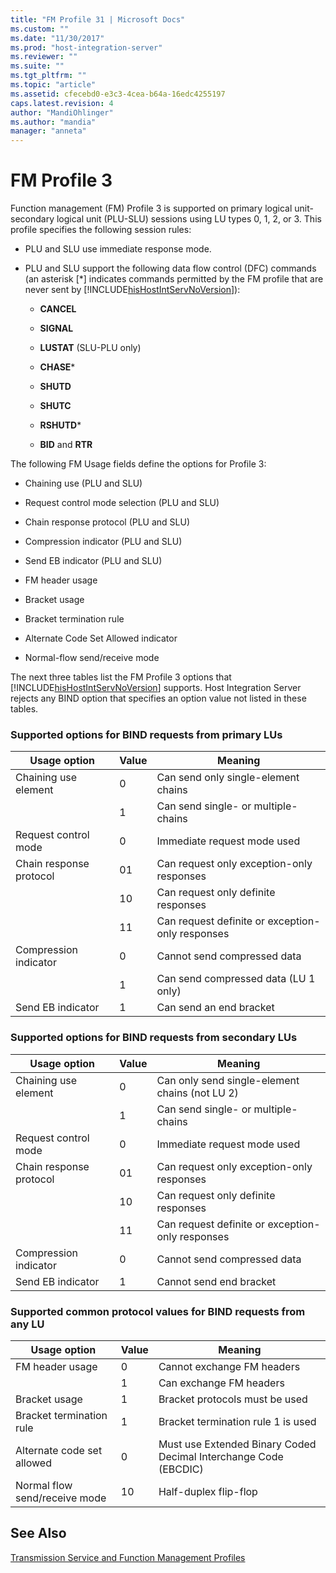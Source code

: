 ```yaml
---
title: "FM Profile 31 | Microsoft Docs"
ms.custom: ""
ms.date: "11/30/2017"
ms.prod: "host-integration-server"
ms.reviewer: ""
ms.suite: ""
ms.tgt_pltfrm: ""
ms.topic: "article"
ms.assetid: cfecebd0-e3c3-4cea-b64a-16edc4255197
caps.latest.revision: 4
author: "MandiOhlinger"
ms.author: "mandia"
manager: "anneta"
---
```

# FM Profile 3
Function management (FM) Profile 3 is supported on primary logical unit-secondary logical unit (PLU-SLU) sessions using LU types 0, 1, 2, or 3. This profile specifies the following session rules:  
  
-   PLU and SLU use immediate response mode.  
  
-   PLU and SLU support the following data flow control (DFC) commands (an asterisk [*] indicates commands permitted by the FM profile that are never sent by [!INCLUDE[hisHostIntServNoVersion](../includes/hishostintservnoversion-md.md)]):  
  
    -   **CANCEL**  
  
    -   **SIGNAL**  
  
    -   **LUSTAT** (SLU-PLU only)  
  
    -   **CHASE***  
  
    -   **SHUTD**  
  
    -   **SHUTC**  
  
    -   **RSHUTD***  
  
    -   **BID** and **RTR**  
  
 The following FM Usage fields define the options for Profile 3:  
  
-   Chaining use (PLU and SLU)  
  
-   Request control mode selection (PLU and SLU)  
  
-   Chain response protocol (PLU and SLU)  
  
-   Compression indicator (PLU and SLU)  
  
-   Send EB indicator (PLU and SLU)  
  
-   FM header usage  
  
-   Bracket usage  
  
-   Bracket termination rule  
  
-   Alternate Code Set Allowed indicator  
  
-   Normal-flow send/receive mode  
  
 The next three tables list the FM Profile 3 options that [!INCLUDE[hisHostIntServNoVersion](../includes/hishostintservnoversion-md.md)] supports. Host Integration Server rejects any BIND option that specifies an option value not listed in these tables.  
  
### Supported options for BIND requests from primary LUs  
  
|Usage option|Value|Meaning|  
|------------------|-----------|-------------|  
|Chaining use element|0|Can send only single-element chains|  
||1|Can send single- or multiple-chains|  
|Request control mode|0|Immediate request mode used|  
|Chain response protocol|01|Can request only exception-only responses|  
||10|Can request only definite responses|  
||11|Can request definite or exception-only responses|  
|Compression indicator|0|Cannot send compressed data|  
||1|Can send compressed data (LU 1 only)|  
|Send EB indicator|1|Can send an end bracket|  
  
### Supported options for BIND requests from secondary LUs  
  
|Usage option|Value|Meaning|  
|------------------|-----------|-------------|  
|Chaining use element|0|Can only send single-element chains (not LU 2)|  
||1|Can send single- or multiple-chains|  
|Request control mode|0|Immediate request mode used|  
|Chain response protocol|01|Can request only exception-only responses|  
||10|Can request only definite responses|  
||11|Can request definite or exception-only responses|  
|Compression indicator|0|Cannot send compressed data|  
|Send EB indicator|1|Cannot send end bracket|  
  
### Supported common protocol values for BIND requests from any LU  
  
|Usage option|Value|Meaning|  
|------------------|-----------|-------------|  
|FM header usage|0|Cannot exchange FM headers|  
||1|Can exchange FM headers|  
|Bracket usage|1|Bracket protocols must be used|  
|Bracket termination rule|1|Bracket termination rule 1 is used|  
|Alternate code set allowed|0|Must use Extended Binary Coded Decimal Interchange Code (EBCDIC)|  
|Normal flow send/receive mode|10|Half-duplex flip-flop|  
  
## See Also  
 [Transmission Service and Function Management Profiles](../core/transmission-service-and-function-management-profiles1.md)